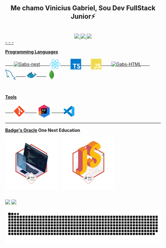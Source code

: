 <h2 align="center"> Me chamo Vinicius Gabriel, Sou Dev FullStack Junior⚡</h2>
<br>
<div align="center">
  <a href="https://github.com/vgabrielcastro">   
  <img src = "https://camo.githubusercontent.com/be37cdc8f930300096c506ad4574eaae977c48fbb2705cfcb92f4eeab8282c7a/68747470733a2f2f6d656469612e67697068792e636f6d2f6d656469612f56674344417a634b767352364f4d307557672f67697068792e676966" width = 100>
  <img src = "https://github-readme-stats.vercel.app/api?username=Vgabrielcastro&show_icons=true&theme=dark" width = 400>
  <img height="155" src="https://github-readme-stats.vercel.app/api/top-langs/?username=Vgabrielcastro&layout=compact&langs_count=7&theme=dark" />
</div>  
  - - -

  **Programming Languages**
  
  &nbsp;&nbsp;&nbsp;&nbsp;&nbsp;&nbsp;
  <img align="center" title="NestJs" alt="Gabs-nest" height="38" width="38" src="https://api.iconify.design/logos-nestjs.svg">
  &nbsp;&nbsp;&nbsp;&nbsp;&nbsp;&nbsp;
  <img align="center" title="React" alt="Gabs-React" height="35" width="35" src="https://raw.githubusercontent.com/devicons/devicon/master/icons/react/react-original.svg">
  &nbsp;&nbsp;&nbsp;&nbsp;&nbsp;&nbsp;
   <img align="center" title="TypeScript" alt="Gabs-TypeScript" height="35" width="35" src="https://raw.githubusercontent.com/devicons/devicon/master/icons/typescript/typescript-plain.svg">
  &nbsp;&nbsp;&nbsp;&nbsp;&nbsp;&nbsp;
  <img title="JavaScript(ECM6)" align="center" alt="Gabs-JavaScript" height="35" width="35" src="https://raw.githubusercontent.com/devicons/devicon/master/icons/javascript/javascript-plain.svg">
  &nbsp;&nbsp;&nbsp;&nbsp;&nbsp;&nbsp;
  <img align="center" title="HTML5" alt="Gabs-HTML" height="35" width="35" src="https://camo.githubusercontent.com/d458b55282fc167f5a189b35e54f966acdd5100d9331d90bea6416f2805e7f95/68747470733a2f2f63646e2e6a7364656c6976722e6e65742f67682f64657669636f6e732f64657669636f6e2f69636f6e732f68746d6c352f68746d6c352d706c61696e2e737667">
  &nbsp;&nbsp;&nbsp;&nbsp;&nbsp;&nbsp;
  <img align="center" title="MySQL" alt="Gabs-MySQL" height="35" width="35" src="https://raw.githubusercontent.com/devicons/devicon/master/icons/mysql/mysql-original.svg">
  &nbsp;&nbsp;&nbsp;&nbsp;&nbsp;&nbsp;
  <img align="center" title="Docker" alt="Gabs-Docker" height="35" width="35" src="https://raw.githubusercontent.com/devicons/devicon/master/icons/docker/docker-original.svg">
  &nbsp;&nbsp;&nbsp;&nbsp;&nbsp;&nbsp;
  <img align="center" title="MongoDB" alt="Gabs-MongoDB" height="35" width="35" src="https://raw.githubusercontent.com/devicons/devicon/master/icons/mongodb/mongodb-original.svg">
  
</div>

  <div style="display: inline_block"><br>
   
  **Tools**
    
  &nbsp;&nbsp;&nbsp;&nbsp;&nbsp;&nbsp;
  <img align="center" title="Git" alt="Gabs-Git" height="35" width="35" src="https://raw.githubusercontent.com/devicons/devicon/master/icons/git/git-original.svg">
      &nbsp;&nbsp;&nbsp;&nbsp;&nbsp;&nbsp;&nbsp;&nbsp;
   <img align="center" title="Intellij IDE" alt="Gabs-Intellij" height="47" width="48" src="https://raw.githubusercontent.com/nomi9995/intellij-merge-tool/HEAD/media/logo.png">
    &nbsp;&nbsp;&nbsp;&nbsp;&nbsp;&nbsp;&nbsp;&nbsp;
    <img align="center" title="VSCode" alt="Gabs-VSCode" height="35" width="35" src="https://raw.githubusercontent.com/devicons/devicon/master/icons/vscode/vscode-original.svg">
  </div>
  
   - - -
  
  **Badge's [Oracle](oracle.com/br/one) One Next Education**
  
<img src=img/badge_one.png width="169">&nbsp;&nbsp;&nbsp;&nbsp;<img src=img/badge_js.png width="169">
  
  ##
 
<div>
  
  <a href = "mailto:vini.gabriell@outlook.com"><img src="https://img.shields.io/badge/-Microsoft_Outlook-%23333?style=for-the-badge&logo=Microsoft_Outlook&logoColor=white" target="_blank"></a>
  <a href="https://www.linkedin.com/in/vgabriel-castro/" target="_blank"><img src="https://img.shields.io/badge/-LinkedIn-%230077B5?style=for-the-badge&logo=linkedin&logoColor=white" target="_blank"></a> 
  
  ![Snake animation](https://raw.githubusercontent.com/Platane/snk/output/github-contribution-grid-snake.svg)
  
</div>
